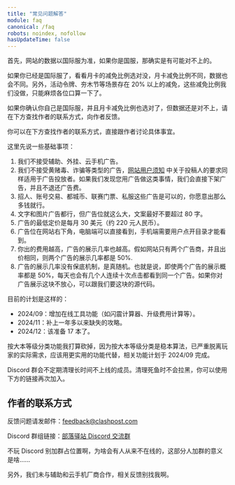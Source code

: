 ```yaml
---
title: "常见问题解答"
module: faq
canonical: /faq
robots: noindex, nofollow
hasUpdateTime: false
---
```


<Panel title="网站的数据为什么跟游戏内对不上？">
    <p>首先，网站的数据以国际服为准，如果你是国服，那确实是有可能对不上的。</p>
    <p>如果你已经是国际服了，看看月卡的减免比例选对没，月卡减免比例不同，数据也会不同。另外，活动令牌、夯木节等场景存在 20% 以上的减免，这些减免比例我们没做，只能麻烦各位口算一下了。</p>
    <p>如果你确认你自己是国际服，并且月卡减免比例也选对了，但数据还是对不上，请在下方查找作者的联系方式，向作者反馈。</p>
</Panel>
<Panel title="广告怎么投放？有什么要求吗？">
    <p>你可以在下方查找作者的联系方式，直接跟作者讨论具体事宜。</p>
    <p>这里先说一些基础事项：</p>
    <ol>
        <li>我们不接受辅助、外挂、云手机广告。</li>
        <li>我们不接受黄赌毒、诈骗等类型的广告，<a href="/p/260">网站用户须知</a> 中关于投稿人的要求同样适用于广告投放者。如果我们发现您用广告做这类事情，我们会直接下架广告，并且不退还广告费。</li>
        <li>招人、账号交易、都城币、联赛门票、私服这些广告是可以的，你愿意出那么多钱就行。</li>
        <li>文字和图片广告都行，但广告位就这么大，文案最好不要超过 80 字。</li>
        <li>广告的最低定价是每月 30 美元（约 220 元人民币）。</li>
        <li>广告位在网站右下角，电脑端可以直接看到，手机端需要用户点开目录才能看到。</li>
        <li>你出的费用越高，广告的展示几率也越高。假如网站只有两个广告商，并且出价相同，则两个广告的展示几率都是 50%.</li>
        <li>广告的展示几率没有保底机制，是真随机。也就是说，即使两个广告的展示概率都是
        50%，每天也会有几个人连续十次点击都看到同一个广告。如果你对广告展示这块不放心，可以跟我们要这块的源代码。</li>
    </ol>
</Panel>
<Panel title="网站什么时候能做完？">
    <p>目前的计划是这样的：</p>
    <ul>
        <li>2024/09：增加在线工具功能（如闪震计算器、升级费用计算等）。</li>
        <li>2024/11：补上一年多以来缺失的攻略。</li>
        <li>2024/12：该准备 17 本了。</li>
    </ul>
    <p>按大本等级分类功能我打算砍掉，因为按大本等级分类是稳本算法，已严重脱离玩家的实际需求，应该用更实用的功能代替，相关功能计划于 2024/09 完成。</p>
</Panel>
<Panel title="Discord 群为什么把我踢了？">
    Discord 群会不定期清理长时间不上线的成员。清理死鱼时不会拉黑，你可以使用下方的链接再次加入。
</Panel>

## 作者的联系方式

反馈问题请发邮件：[feedback@clashpost.com](mailto:feedback@clashpost.com)

Discord 群组链接：[部落驿站 Discord 交流群](https://discord.gg/ZVbKtHg3Dk)

不玩 Discord 别加群占位置啊，为啥会有人从来不在线的，这部分人加群的意义是啥……

另外，我们未与辅助和云手机厂商合作，相关反馈别找我啊。